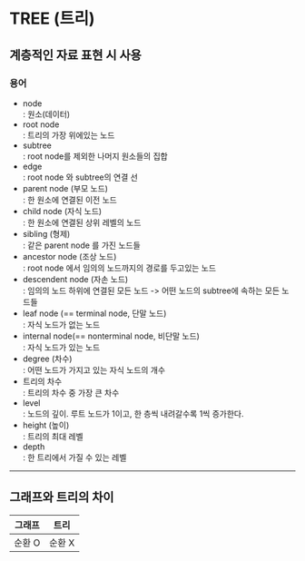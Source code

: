 TREE (트리)
=
계층적인 자료 표현 시 사용
-
### 용어
- node  
: 원소(데이터)
- root node  
: 트리의 가장 위에있는 노드
- subtree  
: root node를 제외한 나머지 원소들의 집합
- edge  
: root node 와 subtree의 연결 선
- parent node (부모 노드)  
: 한 원소에 연결된 이전 노드
- child node (자식 노드)  
: 한 원소에 연결된 상위 레벨의 노드
- sibling (형제)  
: 같은 parent node 를 가진 노드들
- ancestor node (조상 노드)  
: root node 에서 임의의 노드까지의 경로를 두고있는 노드
- descendent node (자손 노드)  
: 임의의 노드 하위에 연결된 모든 노드 -> 어떤 노드의 subtree에 속하는 모든 노드들
- leaf node (== terminal node, 단말 노드)  
: 자식 노드가 없는 노드
- internal node(== nonterminal node, 비단말 노드)  
: 자식 노드가 있는 노드
- degree (차수)  
: 어떤 노드가 가지고 있는 자식 노드의 개수
- 트리의 차수  
: 트리의 차수 중 가장 큰 차수 
- level  
: 노드의 깊이. 루트 노드가 1이고, 한 층씩 내려갈수록 1씩 증가한다.
- height (높이)  
: 트리의 최대 레벨
- depth  
: 한 트리에서 가질 수 있는 레벨
----
## 그래프와 트리의 차이
|그래프|트리|
|:---:|:---:|
|순환 O|순환 X|
